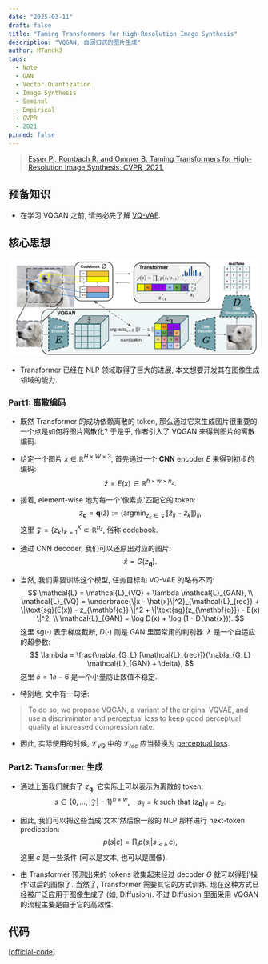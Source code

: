 ```yaml
---
date: "2025-03-11"
draft: false
title: "Taming Transformers for High-Resolution Image Synthesis"
description: "VQGAN, 自回归式的图片生成"
author: MTandHJ
tags:
  - Note
  - GAN
  - Vector Quantization
  - Image Synthesis
  - Seminal
  - Empirical
  - CVPR
  - 2021
pinned: false
---
```


> [Esser P., Rombach R. and Ommer B. Taming Transformers for High-Resolution Image Synthesis. CVPR, 2021.](https://arxiv.org/abs/2012.09841)


## 预备知识

- 在学习 VQGAN 之前, 请务必先了解 [VQ-VAE](https://www.mtandhj.com/posts/vqvae/).


## 核心思想

![20250311144000](https://raw.githubusercontent.com/MTandHJ/blog_source/master/images/20250311144000.png)

- Transformer 已经在 NLP 领域取得了巨大的进展, 本文想要开发其在图像生成领域的能力.

### Part1: 离散编码

- 既然 Transformer 的成功依赖离散的 token, 那么通过它来生成图片很重要的一个点是如何将图片离散化? 于是乎, 作者引入了 VQGAN 来得到图片的离散编码.

- 给定一个图片 $x \in \mathbb{R}^{H \times W \times 3}$, 首先通过一个 **CNN** encoder $E$ 来得到初步的编码:
    $$
    \hat{z} = E(x) \in \mathbb{R}^{h \times w \times n_z}.
    $$

- 接着, element-wise 地为每一个'像素点'匹配它的 token:
    $$
    z_{\mathbf{q}} = \mathbf{q}(\hat{z}) := \bigg(\text{argmin}_{z_k \in \mathcal{Z}} \|\hat{z}_{ij} - z_k\| \bigg)_{ij},
    $$
    这里 $\mathcal{Z} = \{z_k\}_{k=1}^K \subset \mathbb{R}^{n_z}$, 俗称 codebook.

- 通过 CNN decoder, 我们可以还原出对应的图片:
    $$
    \hat{x} = G(z_{\mathbf{q}}).
    $$

- 当然, 我们需要训练这个模型, 任务目标和 VQ-VAE 的略有不同:
    $$
    \mathcal{L} = \mathcal{L}_{VQ} + \lambda \mathcal{L}_{GAN}, \\
    \mathcal{L}_{VQ} = \underbrace{\|x - \hat{x}\|^2}_{\mathcal{L}_{rec}} + \|\text{sg}(E(x)) - z_{\mathbf{q}} \|^2 + \|\text{sg}(z_{\mathbf{q}}) - E(x) \|^2, \\
    \mathcal{L}_{GAN} = \log D(x) + \log (1 - D(\hat{x})).
    $$
    这里 $\text{sg}(\cdot)$ 表示梯度截断, $D(\cdot)$ 则是 GAN 里面常用的判别器. $\lambda$ 是一个自适应的超参数:
    $$
    \lambda = \frac{\nabla_{G_L} [\mathcal{L}_{rec}]}{\nabla_{G_L} \mathcal{L}_{GAN} + \delta},
    $$
    这里 $\delta = 1e-6$ 是一个小量防止数值不稳定.

- 特别地, 文中有一句话:
> To do so, we propose VQGAN, a variant of the original VQVAE, and use a discriminator and perceptual loss to keep good perceptual quality at increased compression rate.

- 因此, 实际使用的时候, $\mathcal{L}_{VQ}$ 中的 $\mathcal{L}_{rec}$ 应当替换为 [perceptual loss](https://zhuanlan.zhihu.com/p/92102879).


### Part2: Transformer 生成

- 通过上面我们就有了 $z_{\mathbf{q}}$, 它实际上可以表示为离散的 token:
    $$
    s \in \{0, \ldots, |\mathcal{Z}| - 1\}^{h \times w}, \quad s_{ij} = k \text{ such that } (z_{\mathbf{q}})_{ij} = z_k.
    $$

- 因此, 我们可以把这些当成'文本'然后像一般的 NLP 那样进行 next-token predication:
    $$
    p(s|c) = \prod_{i} p(s_i | s_{< i}, c),
    $$
    这里 $c$ 是一些条件 (可以是文本, 也可以是图像).

- 由 Transformer 预测出来的 tokens 收集起来经过 decoder $G$ 就可以得到'操作'过后的图像了. 当然了, Transformer 需要其它的方式训练. 现在这种方式已经被广泛应用于图像生成了 (如, Diffusion). 不过 Diffusion 里面采用 VQGAN 的流程主要是由于它的高效性.


## 代码

[[official-code](https://compvis.github.io/taming-transformers/)]